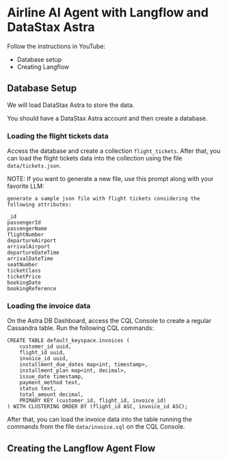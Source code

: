 # Airline AI Agent with Langflow and DataStax Astra

Follow the instructions in YouTube:

- Database setup
- Creating Langflow


## Database Setup

We will load DataStax Astra to store the data. 

You should have a DataStax Astra account and then create a database. 

### Loading the flight tickets data

Access the database and create a collection `flight_tickets`. After that, you can load the flight tickets data into the collection using the file `data/tickets.json`. 

NOTE: If you want to generate a new file, use this prompt along with your favorite LLM:

```
generate a sample json file with flight tickets considering the following attributes:

_id 
passengerId
passengerName
flightNumber
departureAirport
arrivalAirport
departureDateTime
arrivalDateTime
seatNumber
ticketClass
ticketPrice
bookingDate
bookingReference

```

### Loading the invoice data

On the Astra DB Dashboard, access the CQL Console to create a regular Cassandra table. Run the following CQL commands:

```
CREATE TABLE default_keyspace.invoices (
    customer_id uuid,
    flight_id uuid,
    invoice_id uuid,
    installment_due_dates map<int, timestamp>,
    installment_plan map<int, decimal>,
    issue_date timestamp,
    payment_method text,
    status text,
    total_amount decimal,
    PRIMARY KEY (customer_id, flight_id, invoice_id)
) WITH CLUSTERING ORDER BY (flight_id ASC, invoice_id ASC);

```

After that, you can load the invoice data into the table running the commands from the file `data/invoice.sql` on the CQL Console. 

## Creating the Langflow Agent Flow


